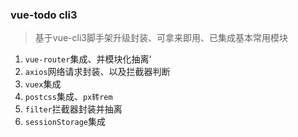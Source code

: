 ### vue-todo cli3
>基于vue-cli3脚手架升级封装、可拿来即用、已集成基本常用模块

1. `vue-router`集成、并模块化抽离‘
2. `axios`网络请求封装、以及拦截器判断
3. `vuex`集成
4. `postcss`集成、`px转rem`
5. `filter`拦截器封装并抽离
6. `sessionStorage`集成

